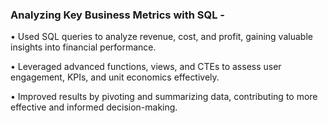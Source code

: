 ### **Analyzing Key Business Metrics with SQL -**

•	Used SQL queries to analyze revenue, cost, and profit, gaining valuable insights into financial performance.

•	Leveraged advanced functions, views, and CTEs to assess user engagement, KPIs, and unit economics effectively.

•	Improved results by pivoting and summarizing data, contributing to more effective and informed decision-making.


